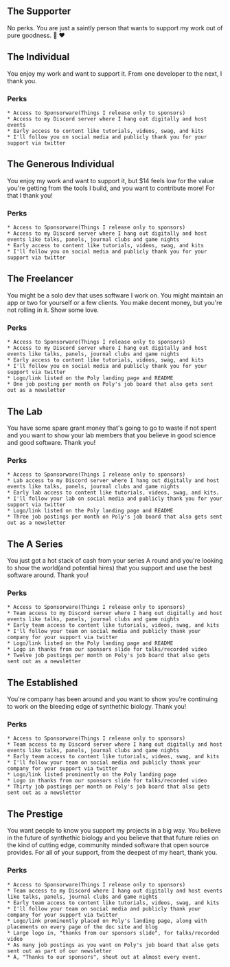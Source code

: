 ## The Supporter <!---$7 -->

No perks. You are just a saintly person that wants to support my work out of pure goodness. :pray: :heart:

<!--- I'm thinking that support should be $7 -->

## The Individual <!---$14 -->

You enjoy my work and want to support it. From one developer to the next, I thank you.

### Perks

    * Access to Sponsorware(Things I release only to sponsors)
    * Access to my Discord server where I hang out digitally and host events
    * Early access to content like tutorials, videos, swag, and kits
    * I'll follow you on social media and publicly thank you for your support via twitter
    

## The Generous Individual <!---$29 -->

You enjoy my work and want to support it, but $14 feels low for the value you're getting from the tools I build, and you want to contribute more! For that I thank you!

### Perks

    * Access to Sponsorware(Things I release only to sponsors)
    * Access to my Discord server where I hang out digitally and host events like talks, panels, journal clubs and game nights
    * Early access to content like tutorials, videos, swag, and kits
    * I'll follow you on social media and publicly thank you for your support via twitter

## The Freelancer <!---$99 -->

You might be a solo dev that uses software I work on. You might maintain an app or two for yourself or a few clients. You make decent money, but you're not rolling in it. Show some love.

### Perks

    * Access to Sponsorware(Things I release only to sponsors)
    * Access to my Discord server where I hang out digitally and host events like talks, panels, journal clubs and game nights
    * Early access to content like tutorials, videos, swag, and kits
    * I'll follow you on social media and publicly thank you for your support via twitter
    * Logo/link listed on the Poly landing page and README
    * One job posting per month on Poly's job board that also gets sent out as a newsletter

## The Lab <!--- $250 -->

You have some spare grant money that's going to go to waste if not spent and you want to show your lab members that you believe in good science and good software. Thank you!


### Perks

    * Access to Sponsorware(Things I release only to sponsors)
    * Lab access to my Discord server where I hang out digitally and host events like talks, panels, journal clubs and game nights
    * Early lab access to content like tutorials, videos, swag, and kits.
    * I'll follow your lab on social media and publicly thank you for your support via twitter
    * Logo/link listed on the Poly landing page and README
    * Three job postings per month on Poly's job board that also gets sent out as a newsletter

## The A Series <!--- $999 -->

You just got a hot stack of cash from your series A round and you're looking to show the world(and potential hires) that you support and use the best software around. Thank you!

### Perks

    * Access to Sponsorware(Things I release only to sponsors)
    * Team access to my Discord server where I hang out digitally and host events like talks, panels, journal clubs and game nights
    * Early team access to content like tutorials, videos, swag, and kits
    * I'll follow your team on social media and publicly thank your company for your support via twitter
    * Logo/link listed on the Poly landing page and README
    * Logo in thanks from our sponsors slide for talks/recorded video
    * Twelve job postings per month on Poly's job board that also gets sent out as a newsletter

## The Established <!--- 2499 -->

You're company has been around and you want to show you're continuing to work on the bleeding edge of synthethic biology. Thank you!

### Perks

    * Access to Sponsorware(Things I release only to sponsors)
    * Team access to my Discord server where I hang out digitally and host events like talks, panels, journal clubs and game nights
    * Early team access to content like tutorials, videos, swag, and kits
    * I'll follow your team on social media and publicly thank your company for your support via twitter
    * Logo/link listed prominently on the Poly landing page
    * Logo in thanks from our sponsors slide for talks/recorded video
    * Thirty job postings per month on Poly's job board that also gets sent out as a newsletter
    


## The Prestige <!---$4999 -->

You want people to know you support my projects in a big way. You believe in the future of synthethic biology and you believe that that future relies on the kind of cutting edge, community minded software that open source provides. For all of your support, from the deepest of my heart, thank you.

### Perks

    * Access to Sponsorware(Things I release only to sponsors)
    * Team access to my Discord where I hang out digitally and host events like talks, panels, journal clubs and game nights
    * Early team access to content like tutorials, videos, swag, and kits
    * I'll follow your team on social media and publicly thank your company for your support via twitter
    * Logo/link prominently placed on Poly's landing page, along with placements on every page of the doc site and blog
    * Large logo in, "thanks from our sponsors slide", for talks/recorded video
    * As many job postings as you want on Poly's job board that also gets sent out as part of our newsletter
    * A, "Thanks to our sponsors", shout out at almost every event.
    
    
